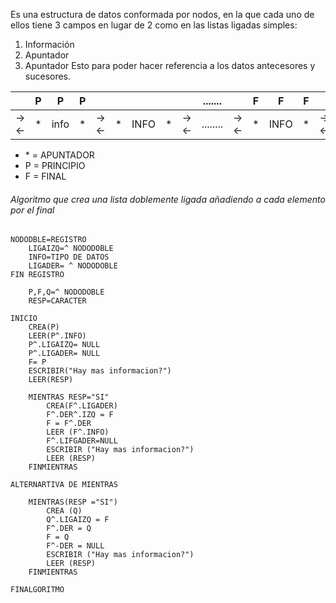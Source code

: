 Es una estructura de datos conformada por nodos, en la que cada uno de ellos tiene 3 campos en lugar de 2 como en las listas ligadas simples:
1. Información
2. Apuntador
3. Apuntador 
Esto para poder hacer referencia a los datos antecesores y sucesores.

| | P | P| P | | | | | | .......| |F | F|F | |
| :-:|:-:| -| -| -|- |- | -| -|- |- |- | -| -|- |
| -><-|\* | info | \*| -><-| \*| INFO| \*|-><- | ........|-><-| \* | INFO|\*|-><-|
- \* = APUNTADOR
- P = PRINCIPIO
- F = FINAL 

###### *Algoritmo que crea una lista doblemente ligada añadiendo a cada elemento por el final*

```
NODODBLE=REGISTRO
	LIGAIZQ=^ NODODOBLE
	INFO=TIPO DE DATOS
	LIGADER= ^ NODODOBLE
FIN REGISTRO
	
	P,F,Q=^ NODODOBLE
	RESP=CARACTER
	
INICIO
	CREA(P)
	LEER(P^.INFO)
	P^.LIGAIZQ= NULL
	P^.LIGADER= NULL
	F= P
	ESCRIBIR("Hay mas informacion?")
	LEER(RESP)
	
	MIENTRAS RESP="SI"
		CREA(F^.LIGADER)
		F^.DER^.IZQ = F
		F = F^.DER
		LEER (F^.INFO)
		F^.LIFGADER=NULL
		ESCRIBIR ("Hay mas informacion?")
		LEER (RESP)
	FINMIENTRAS
	
ALTERNARTIVA DE MIENTRAS

	MIENTRAS(RESP ="SI")
		CREA (Q)
		Q^.LIGAIZQ = F
		F^.DER = Q
		F = Q
		F^-DER = NULL
		ESCRIBIR ("Hay mas informacion?")
		LEER (RESP)
	FINMIENTRAS
	
FINALGORITMO
```

